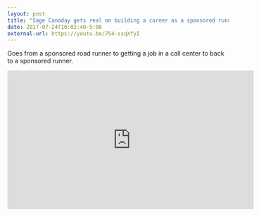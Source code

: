 ```yaml
---
layout: post
title: "Sage Canaday gets real on building a career as a sponsored runner"
date: 2017-07-24T10:02:40-5:00
external-url: https://youtu.be/754-ssqXfyI
---
```


Goes from a sponsored road runner to getting a job in a call center to back to a sponsored runner.

<iframe width="560" height="315" src="https://www.youtube.com/embed/754-ssqXfyI#t=02m20s" frameborder="0" allowfullscreen></iframe>